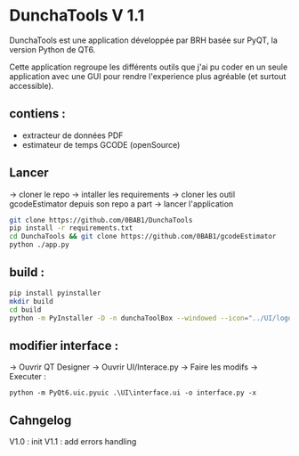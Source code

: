# DunchaTools V 1.1

DunchaTools est une application développée par BRH basée sur PyQT, la version Python de QT6.

Cette application regroupe les différents outils que j'ai pu coder en un seule application avec une GUI pour rendre l'experience plus agréable (et surtout accessible).

## contiens :

- extracteur de données PDF
- estimateur de temps GCODE (openSource)

## Lancer

-> cloner le repo
-> intaller les requirements
-> cloner les outil gcodeEstimator depuis son repo a part
-> lancer l'application

```bash
git clone https://github.com/0BAB1/DunchaTools
pip install -r requirements.txt
cd DunchaTools && git clone https://github.com/0BAB1/gcodeEstimator
python ./app.py
```

## build :

```bash
pip install pyinstaller
mkdir build
cd build
python -m PyInstaller -D -n dunchaToolBox --windowed --icon="../UI/logo/favicon.ico" ../app.py
```

## modifier interface :

-> Ouvrir QT Designer
-> Ouvrir UI/Interace.py
-> Faire les modifs
-> Executer :

```python -m PyQt6.uic.pyuic .\UI\interface.ui -o interface.py -x```

## Cahngelog

V1.0 : init
V1.1 : add errors handling